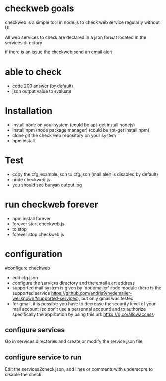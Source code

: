 # checkweb goals

checkweb is a simple tool in node.js to check web service regularly without UI

All web services to check are declared in a json format located in the services directory

if there is an issue the checkweb send an email alert

# able to check

* code 200 answer (by default)
* json output value to evaluate


# Installation

* install node on your system (could be apt-get install nodejs)
* install npm (node package manager) (could be apt-get install npm)
* clone git the check web repository on your system
* npm install


# Test

* copy the cfg_example.json to cfg.json (mail alert is disabled by default)
* node checkweb.js
* you should see bunyan output log

# run checkweb forever


* npm install forever
* forever start checkweb.js
* to stop
 * forever stop checkweb.js

# configuration

#configure checkweb

* edit cfg.json
* configure the services directory and the email alert address
* supported mail system is given by 'nodemailer' node module (here is the supported service https://github.com/andris9/nodemailer-wellknown#supported-services), but only gmail was tested
 * for gmail, it is possible you have to decrease the security level of your mail account (so don't use a personnal account) and to authorize specifically the application by using this url:  https://g.co/allowaccess


## configure services

Go in services directories and create or modify the service json file

## configure service to run

Edit the services2check.json, add lines or comments with underscore to disable the check

